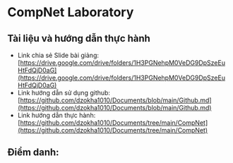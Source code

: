 # CompNet Laboratory
## Tài liệu và hướng dẫn thực hành
- Link chia sẻ Slide bài giảng: [https://drive.google.com/drive/folders/1H3PGNehpM0VeDG9DpSzeEuHtFdQjD0aG](https://drive.google.com/drive/folders/1H3PGNehpM0VeDG9DpSzeEuHtFdQjD0aG)
- Link hướng dẫn sử dụng github: [https://github.com/dzokha1010/Documents/blob/main/Github.md](https://github.com/dzokha1010/Documents/blob/main/Github.md)
- Link hướng dẫn thực hành: [https://github.com/dzokha1010/Documents/tree/main/CompNet](https://github.com/dzokha1010/Documents/tree/main/CompNet)
## Điểm danh:
